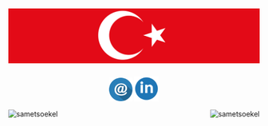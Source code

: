 # [![sametsoekel header](https://github.com/sametsoekel/sametsoekel/blob/master/bayrak.png?raw=true)](http://github.com/sametsoekel)

<p align='center'>
<a href="mailto:a_s@eskisehir.edu.tr"><img height="47" src="https://github.com/sametsoekel/sametsoekel/blob/master/mail.png?raw=true"></a>
<a href="https://www.linkedin.com/in/sametsoekel/"><img height="50" src="https://github.com/sametsoekel/sametsoekel/blob/master/linkedin.png?raw=true"></a>
</p>
<img align="left" src="https://github-readme-stats.vercel.app/api/top-langs/?username=sametsoekel&layout=compact&hide=html" alt="sametsoekel" height=120 />
 <img align="right" src="https://github-readme-stats.vercel.app/api?username=sametsoekel&show_icons=true" alt="sametsoekel" height=150/></p>
